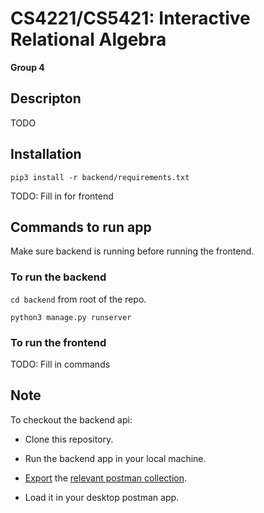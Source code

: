 # CS4221/CS5421: Interactive Relational Algebra

**Group 4**

## Descripton
TODO


## Installation

`pip3 install -r backend/requirements.txt`

TODO: Fill in for frontend

## Commands to run app
Make sure backend is running before running the frontend.

### To run the backend

`cd backend` from root of the repo.

`python3 manage.py runserver`

### To run the frontend
TODO: Fill in commands


## Note
To checkout the backend api: 

- Clone this repository.

- Run the backend app in your local machine.

- [Export](https://learning.postman.com/docs/getting-started/importing-and-exporting-data/#exporting-collections) the  [relevant postman collection](https://elements.getpostman.com/redirect?entityId=17271995-fb1500f7-97c0-4fac-a890-b549a4a924d8&entityType=collection).

- Load it in your desktop postman app.

